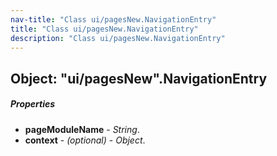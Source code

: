 ```yaml
---
nav-title: "Class ui/pagesNew.NavigationEntry"
title: "Class ui/pagesNew.NavigationEntry"
description: "Class ui/pagesNew.NavigationEntry"
---
```

## Object: "ui/pagesNew".NavigationEntry

##### Properties
 - **pageModuleName** - _String_.
 - **context** - _(optional)_ - _Object_.